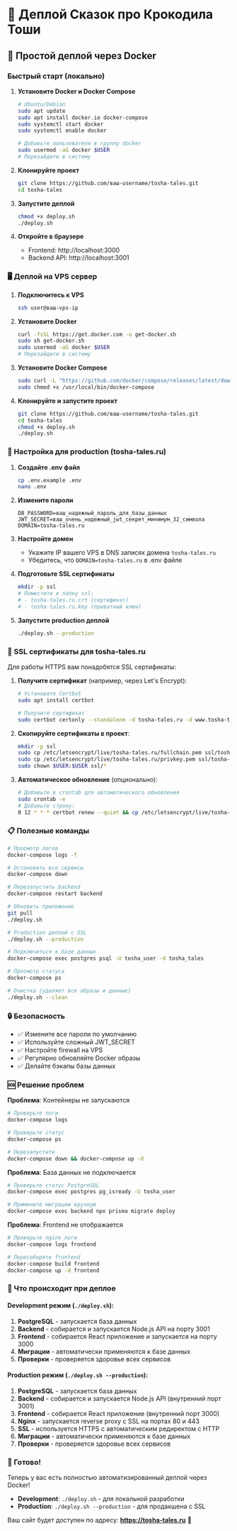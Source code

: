# 🚀 Деплой Сказок про Крокодила Тоши

## 🐳 Простой деплой через Docker

### Быстрый старт (локально)

1. **Установите Docker и Docker Compose**
   ```bash
   # Ubuntu/Debian
   sudo apt update
   sudo apt install docker.io docker-compose
   sudo systemctl start docker
   sudo systemctl enable docker
   
   # Добавьте пользователя в группу docker
   sudo usermod -aG docker $USER
   # Перезайдите в систему
   ```

2. **Клонируйте проект**
   ```bash
   git clone https://github.com/ваш-username/tosha-tales.git
   cd tosha-tales
   ```

3. **Запустите деплой**
   ```bash
   chmod +x deploy.sh
   ./deploy.sh
   ```

4. **Откройте в браузере**
   - Frontend: http://localhost:3000
   - Backend API: http://localhost:3001

### 🖥️ Деплой на VPS сервер

1. **Подключитесь к VPS**
   ```bash
   ssh user@ваш-vps-ip
   ```

2. **Установите Docker**
   ```bash
   curl -fsSL https://get.docker.com -o get-docker.sh
   sudo sh get-docker.sh
   sudo usermod -aG docker $USER
   # Перезайдите в систему
   ```

3. **Установите Docker Compose**
   ```bash
   sudo curl -L "https://github.com/docker/compose/releases/latest/download/docker-compose-$(uname -s)-$(uname -m)" -o /usr/local/bin/docker-compose
   sudo chmod +x /usr/local/bin/docker-compose
   ```

4. **Клонируйте и запустите проект**
   ```bash
   git clone https://github.com/ваш-username/tosha-tales.git
   cd tosha-tales
   chmod +x deploy.sh
   ./deploy.sh
   ```

### 🔧 Настройка для production (tosha-tales.ru)

1. **Создайте .env файл**
   ```bash
   cp .env.example .env
   nano .env
   ```

2. **Измените пароли**
   ```env
   DB_PASSWORD=ваш_надежный_пароль_для_базы_данных
   JWT_SECRET=ваш_очень_надежный_jwt_секрет_минимум_32_символа
   DOMAIN=tosha-tales.ru
   ```

3. **Настройте домен**
   - Укажите IP вашего VPS в DNS записях домена `tosha-tales.ru`
   - Убедитесь, что `DOMAIN=tosha-tales.ru` в .env файле

4. **Подготовьте SSL сертификаты**
   ```bash
   mkdir -p ssl
   # Поместите в папку ssl:
   # - tosha-tales.ru.crt (сертификат)
   # - tosha-tales.ru.key (приватный ключ)
   ```

5. **Запустите production деплой**
   ```bash
   ./deploy.sh --production
   ```

### 🔐 SSL сертификаты для tosha-tales.ru

Для работы HTTPS вам понадобятся SSL сертификаты:

1. **Получите сертификат** (например, через Let's Encrypt):
   ```bash
   # Установите Certbot
   sudo apt install certbot
   
   # Получите сертификат
   sudo certbot certonly --standalone -d tosha-tales.ru -d www.tosha-tales.ru
   ```

2. **Скопируйте сертификаты в проект**:
   ```bash
   mkdir -p ssl
   sudo cp /etc/letsencrypt/live/tosha-tales.ru/fullchain.pem ssl/tosha-tales.ru.crt
   sudo cp /etc/letsencrypt/live/tosha-tales.ru/privkey.pem ssl/tosha-tales.ru.key
   sudo chown $USER:$USER ssl/*
   ```

3. **Автоматическое обновление** (опционально):
   ```bash
   # Добавьте в crontab для автоматического обновления
   sudo crontab -e
   # Добавьте строку:
   0 12 * * * certbot renew --quiet && cp /etc/letsencrypt/live/tosha-tales.ru/fullchain.pem /path/to/project/ssl/tosha-tales.ru.crt && cp /etc/letsencrypt/live/tosha-tales.ru/privkey.pem /path/to/project/ssl/tosha-tales.ru.key && docker-compose restart nginx
   ```

### 📋 Полезные команды

```bash
# Просмотр логов
docker-compose logs -f

# Остановить все сервисы
docker-compose down

# Перезапустить backend
docker-compose restart backend

# Обновить приложение
git pull
./deploy.sh

# Production деплой с SSL
./deploy.sh --production

# Подключиться к базе данных
docker-compose exec postgres psql -U tosha_user -d tosha_tales

# Просмотр статуса
docker-compose ps

# Очистка (удаляет все образы и данные)
./deploy.sh --clean
```

### 🔒 Безопасность

- ✅ Измените все пароли по умолчанию
- ✅ Используйте сложный JWT_SECRET
- ✅ Настройте firewall на VPS
- ✅ Регулярно обновляйте Docker образы
- ✅ Делайте бэкапы базы данных

### 🆘 Решение проблем

**Проблема**: Контейнеры не запускаются
```bash
# Проверьте логи
docker-compose logs

# Проверьте статус
docker-compose ps

# Перезапустите
docker-compose down && docker-compose up -d
```

**Проблема**: База данных не подключается
```bash
# Проверьте статус PostgreSQL
docker-compose exec postgres pg_isready -U tosha_user

# Примените миграции вручную
docker-compose exec backend npx prisma migrate deploy
```

**Проблема**: Frontend не отображается
```bash
# Проверьте nginx логи
docker-compose logs frontend

# Пересоберите frontend
docker-compose build frontend
docker-compose up -d frontend
```

### 🎯 Что происходит при деплое

#### Development режим (`./deploy.sh`):
1. **PostgreSQL** - запускается база данных
2. **Backend** - собирается и запускается Node.js API на порту 3001
3. **Frontend** - собирается React приложение и запускается на порту 3000
4. **Миграции** - автоматически применяются к базе данных
5. **Проверки** - проверяется здоровье всех сервисов

#### Production режим (`./deploy.sh --production`):
1. **PostgreSQL** - запускается база данных
2. **Backend** - собирается и запускается Node.js API (внутренний порт 3001)
3. **Frontend** - собирается React приложение (внутренний порт 3000)
4. **Nginx** - запускается reverse proxy с SSL на портах 80 и 443
5. **SSL** - используется HTTPS с автоматическим редиректом с HTTP
6. **Миграции** - автоматически применяются к базе данных
7. **Проверки** - проверяется здоровье всех сервисов

### 🚀 Готово!

Теперь у вас есть полностью автоматизированный деплой через Docker!

- **Development**: `./deploy.sh` - для локальной разработки
- **Production**: `./deploy.sh --production` - для продакшена с SSL

Ваш сайт будет доступен по адресу: **https://tosha-tales.ru** 🎉
